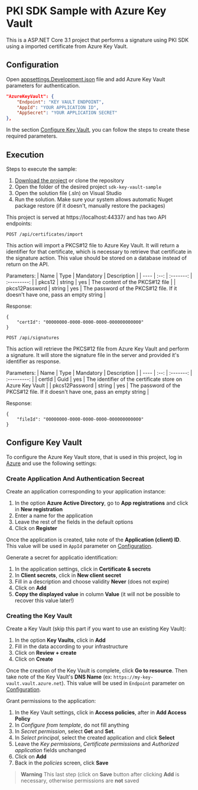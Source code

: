 # PKI SDK Sample with Azure Key Vault
This is a ASP.NET Core 3.1 project that performs a signature using PKI SDK
using a imported certificate from Azure Key Vault.

## Configuration
Open [appsettings.Development.json](/KeyVaultSample/appsettings.Development.json#L2-L6)
file and add Azure Key Vault parameters for authentication. 

```json
"AzureKeyVault": {
    "Endpoint": "KEY VAULT ENDPOINT",
    "AppId": "YOUR APPLICATION ID",
    "AppSecret": "YOUR APPLICATION SECRET"
},
```

In the section [Configure Key Vault](#configure-key-vault),
you can follow the steps to create these required parameters.

## Execution

Steps to execute the sample:
1. [Download the project](https://github.com/LacunaSoftware/GeneralSamples/archive/master.zip) or clone the repository
1. Open the folder of the desired project `sdk-key-vault-sample`
1. Open the solution file (.sln) on Visual Studio
1. Run the solution. Make sure your system allows automatic Nuget package restore (if it doesn't, manually restore the packages)

This project is served at https://localhost:44337/ and has two API endpoints:

`POST /api/certificates/import`

This action will import a PKCS#12 file to Azure Key Vault.
It will return a identifier for that certificate, which is necessary to retrieve that certificate in the signature action.
This value should be stored on a database instead of return on the API.

Parameters:
| Name | Type | Mandatory | Description |
| ---- | :--: | :-------: | :---------: |
| pkcs12 | string | yes | The content of the PKCS#12 file |
| pkcs12Password | string | yes | The password of the PKCS#12 file. If it doesn't have one, pass an empty string |

Response:
```
{
	"certId": "00000000-0000-0000-0000-000000000000"
}
```

`POST /api/signatures`

This action will retrieve the PKCS#12 file from Azure Key Vault and perform a signature.
It will store the signature file in the server and provided it's identifier as response.

Parameters:
| Name | Type | Mandatory | Description |
| ---- | :--: | :-------: | :---------: |
| certId | Guid | yes | The identifier of the certificate store on Azure Key Vault |
| pkcs12Password | string | yes | The password of the PKCS#12 file. If it doesn't have one, pass an empty string |

Response:
```
{
	"fileId": "00000000-0000-0000-0000-000000000000"
}
```


## Configure Key Vault
To configure the Azure Key Vault store, that is used in this project, log in
[Azure](https://portal.azure.com/) and use the following settings:

### Create Application And Authentication Secreat
Create an application corresponding to your application instance:
1. In the option **Azure Active Directory**, go to **App registrations** and click in **New registration**
1. Enter a name for the application
1. Leave the rest of the fields in the default options
1. Click on **Register**

Once the application is created, take note of the **Application (client) ID**.
This value will be used in `AppId` parameter on [Configuration](#configuration).

Generate a secret for applicatio identification:
1. In the application settings, click in **Certificate & secrets**
1. In **Client secrets**, click in **New client secret**
1. Fill in a description and choose validity **Never** (does not expire)
1. Click on **Add**
1. **Copy the displayed value** in column **Value** (it will not be possible to recover this value later!)

### Creating the Key Vault
Create a Key Vault (skip this part if you want to use an existing Key Vault):
1. In the option **Key Vaults**, click in **Add**
1. Fill in the data according to your infrastructure
1. Click on **Review + create**
1. Click on **Create**

Once the creation of the Key Vault is complete, click **Go to resource**. Then
take note of the Key Vault's **DNS Name** (ex: `https://my-key-vault.vault.azure.net`).
This value will be used in `Endpoint` parameter on [Configuration](#configuration).

Grant permissions to the application:
1. In the Key Vault settings, click in **Access policies**, after in **Add Access Policy**
1. In *Configure from template*, do not fill anything
1. In *Secret permission*, select **Get** and **Set**.
1. In *Select principal*, select the created application and click **Select**
1. Leave the *Key permissions*, *Certificate permissions* and *Authorized application* fields unchanged
1. Click on **Add**
1. Back in the *policies* screen, click **Save**

> **Warning**
> This last step (click on **Save** button after clicking **Add** is necessary,
> otherwise permissions are **not** saved

